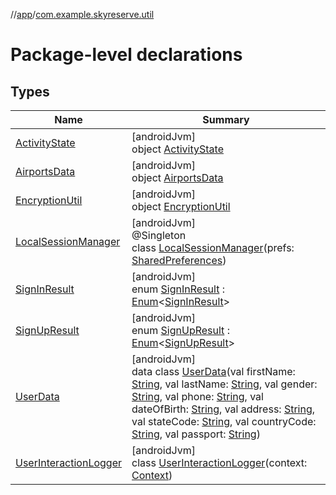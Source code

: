 //[app](../../index.md)/[com.example.skyreserve.util](index.md)

# Package-level declarations

## Types

| Name | Summary |
|---|---|
| [ActivityState](-activity-state/index.md) | [androidJvm]<br>object [ActivityState](-activity-state/index.md) |
| [AirportsData](-airports-data/index.md) | [androidJvm]<br>object [AirportsData](-airports-data/index.md) |
| [EncryptionUtil](-encryption-util/index.md) | [androidJvm]<br>object [EncryptionUtil](-encryption-util/index.md) |
| [LocalSessionManager](-local-session-manager/index.md) | [androidJvm]<br>@Singleton<br>class [LocalSessionManager](-local-session-manager/index.md)(prefs: [SharedPreferences](https://developer.android.com/reference/kotlin/android/content/SharedPreferences.html)) |
| [SignInResult](-sign-in-result/index.md) | [androidJvm]<br>enum [SignInResult](-sign-in-result/index.md) : [Enum](https://kotlinlang.org/api/latest/jvm/stdlib/kotlin/-enum/index.html)&lt;[SignInResult](-sign-in-result/index.md)&gt; |
| [SignUpResult](-sign-up-result/index.md) | [androidJvm]<br>enum [SignUpResult](-sign-up-result/index.md) : [Enum](https://kotlinlang.org/api/latest/jvm/stdlib/kotlin/-enum/index.html)&lt;[SignUpResult](-sign-up-result/index.md)&gt; |
| [UserData](-user-data/index.md) | [androidJvm]<br>data class [UserData](-user-data/index.md)(val firstName: [String](https://kotlinlang.org/api/latest/jvm/stdlib/kotlin/-string/index.html), val lastName: [String](https://kotlinlang.org/api/latest/jvm/stdlib/kotlin/-string/index.html), val gender: [String](https://kotlinlang.org/api/latest/jvm/stdlib/kotlin/-string/index.html), val phone: [String](https://kotlinlang.org/api/latest/jvm/stdlib/kotlin/-string/index.html), val dateOfBirth: [String](https://kotlinlang.org/api/latest/jvm/stdlib/kotlin/-string/index.html), val address: [String](https://kotlinlang.org/api/latest/jvm/stdlib/kotlin/-string/index.html), val stateCode: [String](https://kotlinlang.org/api/latest/jvm/stdlib/kotlin/-string/index.html), val countryCode: [String](https://kotlinlang.org/api/latest/jvm/stdlib/kotlin/-string/index.html), val passport: [String](https://kotlinlang.org/api/latest/jvm/stdlib/kotlin/-string/index.html)) |
| [UserInteractionLogger](-user-interaction-logger/index.md) | [androidJvm]<br>class [UserInteractionLogger](-user-interaction-logger/index.md)(context: [Context](https://developer.android.com/reference/kotlin/android/content/Context.html)) |
